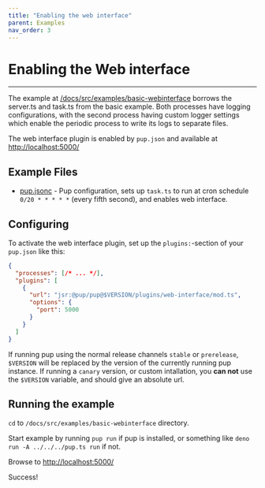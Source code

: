 ```yaml
---
title: "Enabling the web interface"
parent: Examples
nav_order: 3
---
```


# Enabling the Web interface

---

The example at [/docs/src/examples/basic-webinterface](https://github.com/Hexagon/pup/tree/main/docs/src/examples/basic-webinterface) borrows the server.ts and task.ts from the basic example. Both
processes have logging configurations, with the second process having custom logger settings which enable the periodic process to write its logs to separate files.

The web interface plugin is enabled by `pup.json` and available at <http://localhost:5000/>

## Example Files

- [pup.jsonc](https://github.com/Hexagon/pup/tree/main/docs/src/examples/basic/pup.jsonc) - Pup configuration, sets up `task.ts` to run at cron schedule `0/20 * * * * *` (every fifth second), and
  enables web interface.

## Configuring

To activate the web interface plugin, set up the `plugins:`-section of your `pup.json` like this:

```json
{
  "processes": [/* ... */],
  "plugins": [
    {
      "url": "jsr:@pup/pup@$VERSION/plugins/web-interface/mod.ts",
      "options": {
        "port": 5000
      }
    }
  ]
}
```

If running pup using the normal release channels `stable` or `prerelease`, `$VERSION` will be replaced by the version of the currently running pup instance. If running a `canary` version, or custom
intallation, you **can not** use the `$VERSION` variable, and should give an absolute url.

## Running the example

`cd` to `/docs/src/examples/basic-webinterface` directory.

Start example by running `pup run` if pup is installed, or something like `deno run -A ../../../pup.ts run` if not.

Browse to <http://localhost:5000/>

Success!
